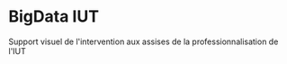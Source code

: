 BigData IUT
=================

Support visuel de l'intervention aux assises de la professionnalisation de l'IUT

